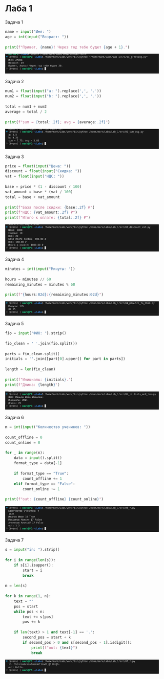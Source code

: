 # Лаба 1

Задача 1
```py
name = input("Имя: ")
age = int(input("Возраст: "))

print(f"Привет, {name}! Через год тебе будет {age + 1}.")
```
![Имя и возраст](./Lab_1/img/01_greeting.png)

Задача 2
```py
num1 = float(input("a: ").replace(',', '.'))
num2 = float(input("b: ").replace(',', '.'))

total = num1 + num2
average = total / 2

print(f"sum = {total:.2f}; avg = {average:.2f}")
```
![](./Lab_1/img/02_sum_avg.png)

Задача 3
```py
price = float(input("Цена: "))
discount = float(input("Скидка: "))
vat = float(input("НДС: "))

base = price * (1 - discount / 100)
vat_amount = base * (vat / 100)
total = base + vat_amount

print(f"База после скидки: {base:.2f} ₽")
print(f"НДС: {vat_amount:.2f} ₽")
print(f"Итого к оплате: {total:.2f} ₽")
```
![](./Lab_1/img/03_discount_vat.png)

Задача 4
```py
minutes = int(input("Минуты: "))

hours = minutes // 60
remaining_minutes = minutes % 60

print(f"{hours:02d}:{remaining_minutes:02d}")
```
![](./Lab_1/img/04_minutes_to_hhmm.png)

Задача 5
```py
fio = input("ФИО: ").strip()

fio_clean = ' '.join(fio.split())

parts = fio_clean.split()
initials = ''.join([part[0].upper() for part in parts])

length = len(fio_clean)

print(f"Инициалы: {initials}.")
print(f"Длина: {length}")
```
![](./Lab_1/img/05_initials_and_len.png)

Задача 6
```py
n = int(input("Количество учеников: "))

count_offline = 0
count_online = 0

for _ in range(n):
    data = input().split()
    format_type = data[-1]
    
    if format_type == "True":
        count_offline += 1
    elif format_type == "False":
        count_online += 1

print(f"out: {count_offline} {count_online}")
```
![Задача со звёздочкой](./Lab_1/img/06_*.png)

Задача 7
```py
s = input("in: ").strip()

for i in range(len(s)):
    if s[i].isupper():
        start = i
        break

n = len(s)

for k in range(1, n):
    text = ""
    pos = start
    while pos < n:
        text += s[pos]
        pos += k
    
    if len(text) > 1 and text[-1] == '.':
        second_pos = start + k
        if second_pos > 0 and s[second_pos - 1].isdigit():
            print(f"out: {text}")
            break
```
![Задача со звёздочкой](./Lab_1/img/07_*.png)